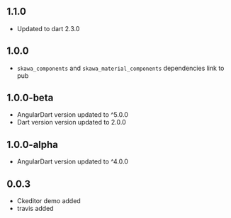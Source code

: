 ## 1.1.0

- Updated to dart 2.3.0 

## 1.0.0

- `skawa_components` and `skawa_material_components` dependencies link to pub 

## 1.0.0-beta

- AngularDart version updated to ^5.0.0
- Dart version  version updated to 2.0.0

## 1.0.0-alpha

- AngularDart version updated to ^4.0.0

## 0.0.3

- Ckeditor demo added
- travis added
